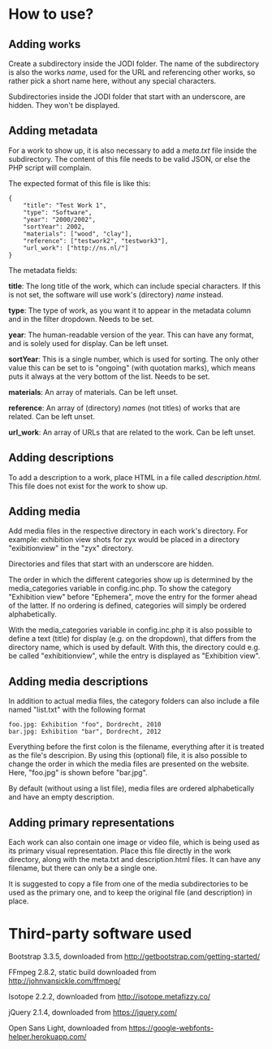 # How to use?


## Adding works

Create a subdirectory inside the JODI folder. The name of the subdirectory is also the
works *name*, used for the URL and referencing other works, so rather pick a short name
here, without any special characters.

Subdirectories inside the JODI folder that start with an underscore, are hidden. They
won't be displayed.


## Adding metadata

For a work to show up, it is also necessary to add a *meta.txt* file inside the
subdirectory. The content of this file needs to be valid JSON, or else the PHP
script will complain.

The expected format of this file is like this:

    {
    	"title": "Test Work 1",
    	"type": "Software",
    	"year": "2000/2002",
    	"sortYear": 2002,
    	"materials": ["wood", "clay"],
    	"reference": ["testwork2", "testwork3"],
    	"url_work": ["http://ns.nl/"]
    }

The metadata fields:

**title**: The long title of the work, which can include special characters. If this is not
set, the software will use work's (directory) *name* instead.

**type**: The type of work, as you want it to appear in the metadata column and in the filter
dropdown. Needs to be set.

**year**: The human-readable version of the year. This can have any format, and is solely used
for display. Can be left unset.

**sortYear**: This is a single number, which is used for sorting. The only other value this
can be set to is "ongoing" (with quotation marks), which means puts it always at the very
bottom of the list. Needs to be set.

**materials**: An array of materials. Can be left unset.

**reference**: An array of (directory) *name*s (not titles) of works that are related. Can be left
unset.

**url_work**: An array of URLs that are related to the work. Can be left unset.


## Adding descriptions

To add a description to a work, place HTML in a file called *description.html*. This file does
not exist for the work to show up.


## Adding media

Add media files in the respective directory in each work's directory. For example: exhibition
view shots for zyx would be placed in a directory "exibitionview" in the "zyx" directory.

Directories and files that start with an underscore are hidden.

The order in which the different categories show up is determined by the media_categories
variable in config.inc.php. To show the category "Exhibition view" before "Ephemera", move the
entry for the former ahead of the latter. If no ordering is defined, categories will simply be
ordered alphabetically.

With the media_categories variable in config.inc.php it is also possible to define a text (title)
for display (e.g. on the dropdown), that differs from the directory name, which is used by default.
With this, the directory could e.g. be called "exhibitionview", while the entry is displayed as
"Exhibition view".


## Adding media descriptions

In addition to actual media files, the category folders can also include a file named "list.txt" with
the following format

    foo.jpg: Exhibition "foo", Dordrecht, 2010
    bar.jpg: Exhibition "bar", Dordrecht, 2012

Everything before the first colon is the filename, everything after it is treated as the file's
descripion. By using this (optional) file, it is also possible to change the order in which the
media files are presented on the website. Here, "foo.jpg" is shown before "bar.jpg".

By default (without using a list file), media files are ordered alphabetically and have an empty
description.


## Adding primary representations

Each work can also contain one image or video file, which is being used as its primary
visual representation. Place this file directly in the work directory, along with the
meta.txt and description.html files. It can have any filename, but there can only be a
single one.

It is suggested to copy a file from one of the media subdirectories to be used as the
primary one, and to keep the original file (and description) in place.


# Third-party software used

Bootstrap 3.3.5, downloaded from http://getbootstrap.com/getting-started/

FFmpeg 2.8.2, static build downloaded from http://johnvansickle.com/ffmpeg/

Isotope 2.2.2, downloaded from http://isotope.metafizzy.co/

jQuery 2.1.4, downloaded from https://jquery.com/

Open Sans Light, downloaded from https://google-webfonts-helper.herokuapp.com/
